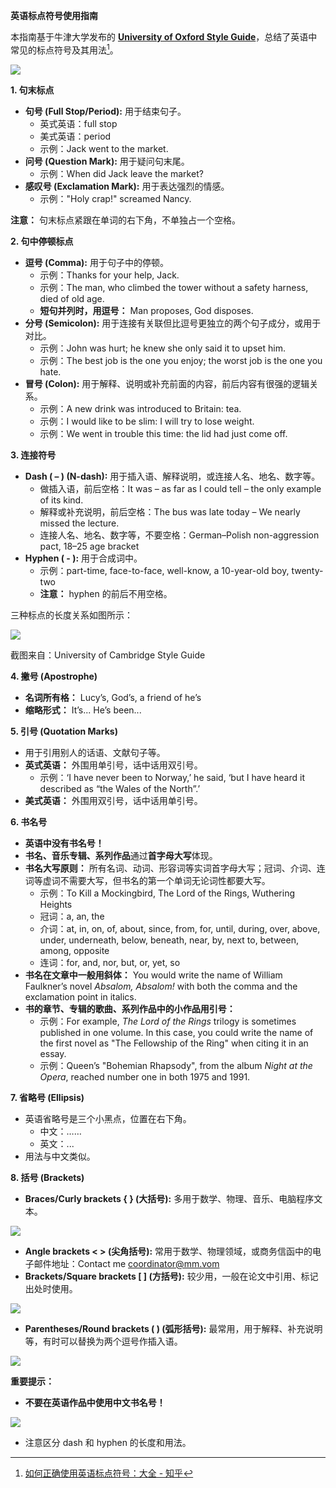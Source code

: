 

**英语标点符号使用指南**

本指南基于牛津大学发布的 **[University of Oxford Style Guide](https://zhida.zhihu.com/search?content_id=104716210&content_type=Article&match_order=1&q=University+of+Oxford+Style+Guide&zhida_source=entity)**，总结了英语中常见的标点符号及其用法[^1]。

![](https://pic4.zhimg.com/v2-bb6a934701b9dab5f490866d7720f4e9_1440w.jpg)

**1. 句末标点**

*   **句号 (Full Stop/Period):** 用于结束句子。
    *   英式英语：full stop
    *   美式英语：period
    *   示例：Jack went to the market.
*   **问号 (Question Mark):** 用于疑问句末尾。
    *   示例：When did Jack leave the market?
*   **感叹号 (Exclamation Mark):** 用于表达强烈的情感。
    *   示例："Holy crap!" screamed Nancy.

**注意：** 句末标点紧跟在单词的右下角，不单独占一个空格。

**2. 句中停顿标点**

*   **逗号 (Comma):** 用于句子中的停顿。
    *   示例：Thanks for your help, Jack.
    *   示例：The man, who climbed the tower without a safety harness, died of old age.
    *   **短句并列时，用逗号：** Man proposes, God disposes.
*   **分号 (Semicolon):** 用于连接有关联但比逗号更独立的两个句子成分，或用于对比。
    *   示例：John was hurt; he knew she only said it to upset him.
    *   示例：The best job is the one you enjoy; the worst job is the one you hate.
*   **冒号 (Colon):** 用于解释、说明或补充前面的内容，前后内容有很强的逻辑关系。
    *   示例：A new drink was introduced to Britain: tea.
    *   示例：I would like to be slim: I will try to lose weight.
    *   示例：We went in trouble this time: the lid had just come off.

**3. 连接符号**

*   **Dash ( – ) (N-dash):** 用于插入语、解释说明，或连接人名、地名、数字等。
    *   做插入语，前后空格：It was – as far as I could tell – the only example of its kind.
    *   解释或补充说明，前后空格：The bus was late today – We nearly missed the lecture.
    *   连接人名、地名、数字等，不要空格：German–Polish non-aggression pact, 18–25 age bracket
*   **Hyphen ( - ):** 用于合成词中。
    *   示例：part-time, face-to-face, well-know, a 10-year-old boy, twenty-two
    *   **注意：** hyphen 的前后不用空格。

三种标点的长度关系如图所示：

![](https://pic1.zhimg.com/v2-89e73ac7b40a1be34ec947f97b6e6d6c_1440w.jpg)

截图来自：University of Cambridge Style Guide

**4. 撇号 (Apostrophe)**

*   **名词所有格：** Lucy’s, God’s, a friend of he’s
*   **缩略形式：** It’s... He’s been...

**5. 引号 (Quotation Marks)**

*   用于引用别人的话语、文献句子等。
*   **英式英语：** 外围用单引号，话中话用双引号。
    *   示例：‘I have never been to Norway,’ he said, ‘but I have heard it described as “the Wales of the North”.’
*   **美式英语：** 外围用双引号，话中话用单引号。

**6. 书名号**

*   **英语中没有书名号！**
*   **书名、音乐专辑、系列作品**通过**首字母大写**体现。
*   **书名大写原则：** 所有名词、动词、形容词等实词首字母大写；冠词、介词、连词等虚词不需要大写，但书名的第一个单词无论词性都要大写。
    *   示例：To Kill a Mockingbird, The Lord of the Rings, Wuthering Heights
    *   冠词：a, an, the
    *   介词：at, in, on, of, about, since, from, for, until, during, over, above, under, underneath, below, beneath, near, by, next to, between, among, opposite
    *   连词：for, and, nor, but, or, yet, so
*   **书名在文章中一般用斜体：** You would write the name of William Faulkner’s novel _Absalom, Absalom!_ with both the comma and the exclamation point in italics.
*   **书的章节、专辑的歌曲、系列作品中的小作品用引号：**
    *   示例：For example, _The Lord of the Rings_ trilogy is sometimes published in one volume. In this case, you could write the name of the first novel as "The Fellowship of the Ring" when citing it in an essay.
    *   示例：Queen’s "Bohemian Rhapsody", from the album _Night at the Opera_, reached number one in both 1975 and 1991.

**7. 省略号 (Ellipsis)**

*   英语省略号是三个小黑点，位置在右下角。
    *   中文：……
    *   英文：...
*   用法与中文类似。

**8. 括号 (Brackets)**

*   **Braces/Curly brackets { } (大括号):** 多用于数学、物理、音乐、电脑程序文本。

![](https://pic1.zhimg.com/v2-b526850699f8570b83d2b770cb0cb10c_1440w.png)

*   **Angle brackets < > (尖角括号):** 常用于数学、物理领域，或商务信函中的电子邮件地址：Contact me <coordinator@mm.vom>
*   **Brackets/Square brackets [ ] (方括号):** 较少用，一般在论文中引用、标记出处时使用。

![](https://pic4.zhimg.com/v2-3ac601fc8dd7b5c825229a9c147a9e27_1440w.png)

*   **Parentheses/Round brackets ( ) (弧形括号):** 最常用，用于解释、补充说明等，有时可以替换为两个逗号作插入语。

![](https://picx.zhimg.com/v2-df3c09959ed4acbcfadaa72aee9c42b3_1440w.jpg)

**重要提示：**

*   **不要在英语作品中使用中文书名号！**

![](https://pic4.zhimg.com/v2-03189f525f3a55fffbe7bb8e52d1cfe9_1440w.jpg)
*   注意区分 dash 和 hyphen 的长度和用法。

[^1]: [如何正确使用英语标点符号：大全 - 知乎](https://zhuanlan.zhihu.com/p/74640881)

